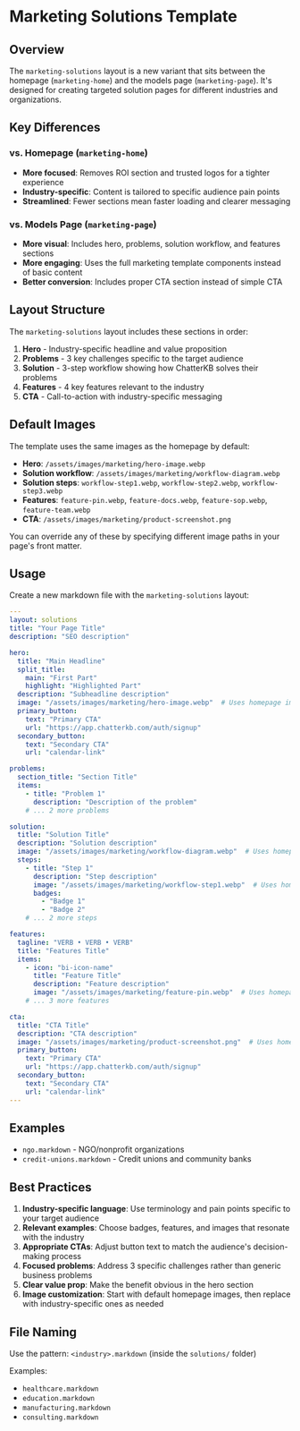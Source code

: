 # Marketing Solutions Template

## Overview

The `marketing-solutions` layout is a new variant that sits between the homepage (`marketing-home`) and the models page (`marketing-page`). It's designed for creating targeted solution pages for different industries and organizations.

## Key Differences

### vs. Homepage (`marketing-home`)
- **More focused**: Removes ROI section and trusted logos for a tighter experience
- **Industry-specific**: Content is tailored to specific audience pain points
- **Streamlined**: Fewer sections mean faster loading and clearer messaging

### vs. Models Page (`marketing-page`)
- **More visual**: Includes hero, problems, solution workflow, and features sections
- **More engaging**: Uses the full marketing template components instead of basic content
- **Better conversion**: Includes proper CTA section instead of simple CTA

## Layout Structure

The `marketing-solutions` layout includes these sections in order:
1. **Hero** - Industry-specific headline and value proposition
2. **Problems** - 3 key challenges specific to the target audience
3. **Solution** - 3-step workflow showing how ChatterKB solves their problems
4. **Features** - 4 key features relevant to the industry
5. **CTA** - Call-to-action with industry-specific messaging

## Default Images

The template uses the same images as the homepage by default:
- **Hero**: `/assets/images/marketing/hero-image.webp`
- **Solution workflow**: `/assets/images/marketing/workflow-diagram.webp`
- **Solution steps**: `workflow-step1.webp`, `workflow-step2.webp`, `workflow-step3.webp`
- **Features**: `feature-pin.webp`, `feature-docs.webp`, `feature-sop.webp`, `feature-team.webp`
- **CTA**: `/assets/images/marketing/product-screenshot.png`

You can override any of these by specifying different image paths in your page's front matter.

## Usage

Create a new markdown file with the `marketing-solutions` layout:

```yaml
---
layout: solutions
title: "Your Page Title"
description: "SEO description"

hero:
  title: "Main Headline"
  split_title:
    main: "First Part"
    highlight: "Highlighted Part"
  description: "Subheadline description"
  image: "/assets/images/marketing/hero-image.webp"  # Uses homepage image by default
  primary_button:
    text: "Primary CTA"
    url: "https://app.chatterkb.com/auth/signup"
  secondary_button:
    text: "Secondary CTA"
    url: "calendar-link"

problems:
  section_title: "Section Title"
  items:
    - title: "Problem 1"
      description: "Description of the problem"
    # ... 2 more problems

solution:
  title: "Solution Title"
  description: "Solution description"
  image: "/assets/images/marketing/workflow-diagram.webp"  # Uses homepage image by default
  steps:
    - title: "Step 1"
      description: "Step description"
      image: "/assets/images/marketing/workflow-step1.webp"  # Uses homepage image by default
      badges:
        - "Badge 1"
        - "Badge 2"
    # ... 2 more steps

features:
  tagline: "VERB • VERB • VERB"
  title: "Features Title"
  items:
    - icon: "bi-icon-name"
      title: "Feature Title"
      description: "Feature description"
      image: "/assets/images/marketing/feature-pin.webp"  # Uses homepage image by default
    # ... 3 more features

cta:
  title: "CTA Title"
  description: "CTA description"
  image: "/assets/images/marketing/product-screenshot.png"  # Uses homepage image by default
  primary_button:
    text: "Primary CTA"
    url: "https://app.chatterkb.com/auth/signup"
  secondary_button:
    text: "Secondary CTA"
    url: "calendar-link"
---
```

## Examples

- `ngo.markdown` - NGO/nonprofit organizations
- `credit-unions.markdown` - Credit unions and community banks

## Best Practices

1. **Industry-specific language**: Use terminology and pain points specific to your target audience
2. **Relevant examples**: Choose badges, features, and images that resonate with the industry
3. **Appropriate CTAs**: Adjust button text to match the audience's decision-making process
4. **Focused problems**: Address 3 specific challenges rather than generic business problems
5. **Clear value prop**: Make the benefit obvious in the hero section
6. **Image customization**: Start with default homepage images, then replace with industry-specific ones as needed

## File Naming

Use the pattern: `<industry>.markdown` (inside the `solutions/` folder)

Examples:
- `healthcare.markdown`
- `education.markdown`
- `manufacturing.markdown`
- `consulting.markdown` 